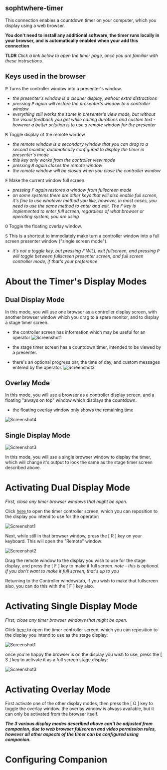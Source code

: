 ## sophtwhere-timer


This connection enables a countdown timer on your computer, which you display using a web browser.

**You don't need to install any additional software, the timer runs locally in your browser, and is automatically enabled when your add this connection**

**TLDR** *Click a link below to open the timer page, once you are familiar with these instructions.*

<!--other links-->


Keys used in the browser
---
<kbd>P</kbd> Turns the controller window into a presenter's window.  <br>
  - *the presenter's window is a cleaner display, without extra distractions*
  - *pressing <kbd>P</kbd> again will restore the presenter's window to a controller window*
  - *everything still works the same in presenter's view mode, but without the visual feedback you get while editing durations and custom text - however a better solution is to use a remote window for the presenter*

<kbd>R</kbd> Toggle display of the remote window <br>
   - *the remote window is a secondary window that you can drag to a second monitor, automatically configured to display the timer in presenter's mode*
   - *this key only works from the controller view mode*
   - *pressing <kbd>R</kbd> again closes the remote window*
   - *the remote window will be closed when you close the controller window*

<kbd>F</kbd> Make the current window full screen. <br>
   - *pressing <kbd>F</kbd> again restores a window from fullscreen mode*
   - *on some systems there are other keys that will also enable full screen, it's fine to use whatever method you like, however, in most cases, you need to use the same method to enter and exit. The <kbd>F</kbd> key is implemented to enter full screen, regardless of what browser or operating system, you are using*

<kbd>O</kbd> Toggle the floating overlay window. <br>

<kbd>S</kbd> This is a shortcut to immediately make turn a controller window into a full screen presenter window ("single screen mode"). 
 - *it's not a toggle key, but pressing <kbd>F</kbd> WILL exit fullscreen, and pressing <kbd>P</kbd> will toggle between fullscreen presenter screen, and full screen controller mode, if that's your preference*


About the Timer's Display Modes 
===

Dual Display Mode
---

In this mode, you will use one browser as a controller display screen, with another browser window which you drag to a spare monitor, and to display a stage timer screen.

  * the controller screen has information which may be useful for an operator
  ![Screenshot1](Screenshot1.png)

  * the stage timer screen has a countdown timer, intended to be viewed by a presenter. 
  
  * there's an optional progress bar, the time of day, and custom messages entered by the operator.
  ![Screenshot3](Screenshot3.png)


Overlay Mode
---

In this mode, you will use a browser as a controller display screen, and a floating "always on top" window which displays the countdown.

  * the floating overlay window only shows the remaining time


  ![Screenshot4](Screenshot4.png)

Single Display Mode
---

![Screenshot3](Screenshot3.png)

In this mode, you will use a single browser window to display the timer, which will change it's output to look the same as the stage timer screen described above.


Activating Dual Display Mode
===

*First, close any timer browser windows that might be open.*


Click <a href="http://localhost:8088" target="_blank" rel="noopener"><span>here</span> </a> to open the timer controller screen, which you can reposition to the display you intend to use for the operator:

![Screenshot1](Screenshot1.png)

Next, while still in that browser window, press the [ R ] key on your keyboard. This will open the "Remote" window:

![Screenshot2](Screenshot2.png)

Drag the remote window to the display you wish to use for the stage display, and press the [ F ] key to make it full screen. *note - this is optional. if you don't want to make it full screen, that's up to you*

Returning to the Controller window/tab, if you wish to make that fullscreen also, you can do this with the [ F ] key also.

Activating Single Display Mode
===

*First, close any timer browser windows that might be open.*

Click <a href="http://localhost:8088" target="_blank" rel="noopener"><span>here</span> </a> to open the timer controller screen, which you can reposition to the display you intend to use as the stage display:

![Screenshot1](Screenshot1.png)

once you're happy the browser is on the display you wish to use, press the [ S ] key to activate it as a full screen stage display:

![Screenshot3](Screenshot3.png)

Activating Overlay Mode
===

First activate one of the other display modes, then press the [ O ] key to toggle the overlay window.
the overlay window is always available, but it can only be activated from the browser itself.


***The 3 various display modes described above can't be adjusted from companion, due to web browser fullscreen and video permission rules, however all other aspects of the timer can be configured using companion.***


Configuring Companion
===





